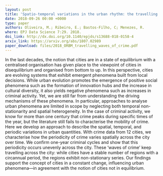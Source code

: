 ```yaml
---
layout: post
title: 'Spatio-temporal variations in the urban rhythm: the travelling waves of crime'
date: 2018-09-26 00:00 +0000
type: paper
authors: Oliveira, M.; Ribeiro, E.; Bastos-Filho, C; Menezes, R.
where: EPJ Data Science 7:29. 2018.
doi_link: http://dx.doi.org/10.1140/epjds/s13688-018-0158-4
arxiv_link: https://arxiv.org/abs/1807.02989
paper_download: files/2018_ORBM_travelling_waves_of_crime.pdf
---
```

In the last decades, the notion that cities are in a state of equilibrium with a centralised organisation has given place to the viewpoint of cities in disequilibrium and organised from bottom to up. In this perspective, cities are evolving systems that exhibit emergent phenomena built from local decisions. While urban evolution promotes the emergence of positive social phenomena such as the formation of innovation hubs and the increase in cultural diversity, it also yields negative phenomena such as increases in criminal activity. Yet, we are still far from understanding the driving mechanisms of these phenomena. In particular, approaches to analyse urban phenomena are limited in scope by neglecting both temporal non-stationarity and spatial heterogeneity. In the case of criminal activity, we know for more than one century that crime peaks during specific times of the year, but the literature still fails to characterise the mobility of crime. Here we develop an approach to describe the spatial, temporal, and periodic variations in urban quantities. With crime data from 12 cities, we characterise how the periodicity of crime varies spatially across the city over time. We confirm one-year criminal cycles and show that this periodicity occurs unevenly across the city. These ‘waves of crime’ keep travelling across the city: while cities have a stable number of regions with a circannual period, the regions exhibit non-stationary series. Our findings support the concept of cities in a constant change, influencing urban phenomena—in agreement with the notion of cities not in equilibrium.
